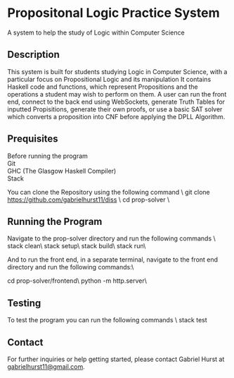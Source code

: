 # Propositonal Logic Practice System
A system to help the study of Logic within Computer Science

## Description
This system is built for students studying Logic in Computer Science, with a particular focus on Propositional Logic and its manipulation
It contains Haskell code and functions, which represent Propositions and the operations a student may wish to perform on them.
A user can run the front end, connect to the back end using WebSockets, generate Truth Tables for inputted Propisitions, generate their own proofs, or use a basic SAT solver which converts a proposition into CNF before applying the DPLL Algorithm.

## Prequisites
Before running the program   
Git  
GHC (The Glasgow Haskell Compiler)  
Stack  

You can clone the Repository using the following command \\
git clone https://github.com/gabrielhurst11/diss \\
cd prop-solver \\

## Running the Program
Navigate to the prop-solver directory and run the following commands
\\
stack clean\\
stack setup\\
stack build\\
stack run\\


And to run the front end, in a separate terminal, navigate to the front end directory and run the following commands:\\

cd prop-solver/frontend\\
python -m http.server\\

## Testing
To test the program you can run the following commands 
\\
stack test 

## Contact
For further inquiries or help getting started, please contact Gabriel Hurst at gabrielhurst11@gmail.com.
